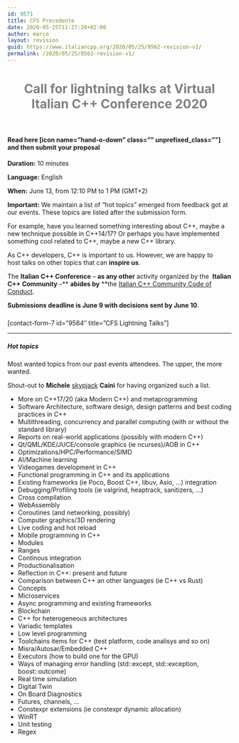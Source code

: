 ```yaml
---
id: 9571
title: CFS Precedente
date: 2020-05-25T11:27:20+02:00
author: marco
layout: revision
guid: https://www.italiancpp.org/2020/05/25/9562-revision-v1/
permalink: /2020/05/25/9562-revision-v1/
---
```

<h1 style="text-align: center;">
  <span style="color: #808080;">Call for lightning talks at Virtual Italian C++ Conference 2020</span>
</h1>

&nbsp;

#### Read here [icon name=&#8221;hand-o-down&#8221; class=&#8221;&#8221; unprefixed_class=&#8221;&#8221;] and then submit your proposal

**Duration:** 10 minutes

**Language:** English

**When:** June 13, from 12:10 PM to 1 PM (GMT+2)

**Important:** We maintain a list of &#8220;hot topics&#8221; emerged from feedback got at our events. These topics are listed after the submission form.

For example, have you learned something interesting about C++, maybe a new technique possible in C++14/17? Or perhaps you have implemented something cool related to C++, maybe a new C++ library.

As C++ developers, C++ is important to us. However, we are happy to host talks on other topics that can **inspire us**.

The **Italian C++ Conference** &#8211; **as any other** activity organized by the  **Italian C++ Community** &#8211;** **abides by** **the [Italian C++ Community Code of Conduct](https://github.com/italiancpp/code-of-conduct).

**Submissions deadline is June 9 with decisions sent by June 10**.

##### 

##### 

[contact-form-7 id=&#8221;9564&#8243; title=&#8221;CFS Lightning Talks&#8221;]

* * *

##### Hot topics

Most wanted topics from our past events attendees. The upper, the more wanted.

Shout-out to **Michele** [skypjack](https://github.com/skypjack) **Caini** for having organized such a list.

  * More on C++17/20 (aka Modern C++) and metaprogramming
  * Software Architecture, software design, design patterns and best coding practices in C++
  * Multithreading, concurrency and parallel computing (with or without the standard library)
  * Reports on real-world applications (possibly with modern C++)
  * Qt/QML/KDE/JUCE/console graphics (ie ncurses)/AOB in C++
  * Optimizations/HPC/Performance/SIMD
  * AI/Machine learning
  * Videogames development in C++
  * Functional programming in C++ and its applications
  * Existing frameworks (ie Poco, Boost C++, libuv, Asio, &#8230;) integration
  * Debugging/Profiling tools (ie valgrind, heaptrack, sanitizers, &#8230;)
  * Cross compilation
  * WebAssembly
  * Coroutines (and networking, possibly)
  * Computer graphics/3D rendering
  * Live coding and hot reload
  * Mobile programming in C++
  * Modules
  * Ranges
  * Continous integration
  * Productionalisation
  * Reflection in C++: present and future
  * Comparison between C++ an other languages (ie C++ vs Rust)
  * Concepts
  * Microservices
  * Async programming and existing frameworks
  * Blockchain
  * C++ for heterogeneous architectures
  * Variadic templates
  * Low level programming
  * Toolchains items for C++ (test platform, code analisys and so on)
  * Misra/Autosar/Embedded C++
  * Executors (how to build one for the GPU)
  * Ways of managing error handling (std::except, std::exception, boost::outcome)
  * Real time simulation
  * Digital Twin
  * On Board Diagnostics
  * Futures, channels, &#8230;
  * Constexpr extensions (ie constexpr dynamic allocation)
  * WinRT
  * Unit testing
  * Regex